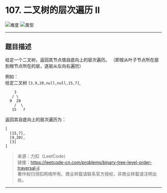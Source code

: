 # 107. 二叉树的层次遍历 II

![难度](https://img.shields.io/badge/难度-简单-5cb85c.svg?logo=leetcode&style=flat)  ![类型](https://img.shields.io/badge/类型-二叉树-violet.svg?style=flat)

---

## 题目描述

给定一个二叉树，返回其节点值自底向上的层次遍历。 （即按从叶子节点所在层到根节点所在的层，逐层从左向右遍历）

例如：  
给定二叉树 `[3,9,20,null,null,15,7]`,

```
    3
   / \
  9  20
    /  \
   15   7
```

返回其自底向上的层次遍历为：

```
[
  [15,7],
  [9,20],
  [3]
]
```


> 来源：力扣（LeetCode）  
> 链接：https://leetcode-cn.com/problems/binary-tree-level-order-traversal-ii  
> 著作权归领扣网络所有。商业转载请联系官方授权，非商业转载请注明出处。  

---
